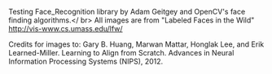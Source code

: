 Testing Face_Recognition library by Adam Geitgey and OpenCV's face finding algorithms.</ br>
All images are from "Labeled Faces in the Wild" http://vis-www.cs.umass.edu/lfw/

Credits for images to:
Gary B. Huang, Marwan Mattar, Honglak Lee, and Erik Learned-Miller.
Learning to Align from Scratch.
Advances in Neural Information Processing Systems (NIPS), 2012. 

